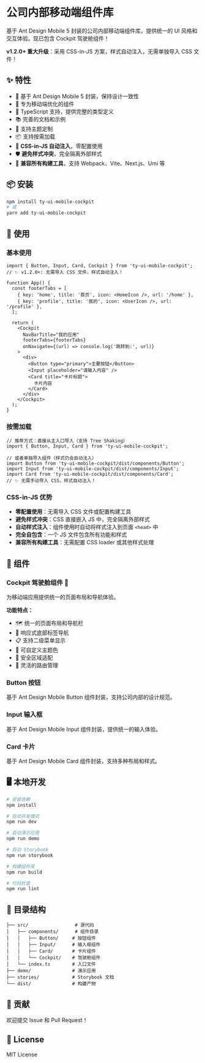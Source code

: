 # 公司内部移动端组件库

基于 Ant Design Mobile 5 封装的公司内部移动端组件库，提供统一的 UI 风格和交互体验。现已包含 Cockpit 驾驶舱组件！

**v1.2.0+ 重大升级**：采用 CSS-in-JS 方案，样式自动注入，无需单独导入 CSS 文件！

## ✨ 特性

- 🎯 基于 Ant Design Mobile 5 封装，保持设计一致性
- 📱 专为移动端优化的组件
- 🔧 TypeScript 支持，提供完整的类型定义
- 📚 完善的文档和示例
- 🎨 支持主题定制
- 📦 支持按需加载
- 🚀 **CSS-in-JS 自动注入**，零配置使用
- 🛡️ **避免样式冲突**，完全隔离外部样式
- 🔧 **兼容所有构建工具**，支持 Webpack、Vite、Next.js、Umi 等

## 📦 安装

```bash
npm install ty-ui-mobile-cockpit
# 或
yarn add ty-ui-mobile-cockpit
```

## 🔨 使用

### 基本使用

```tsx
import { Button, Input, Card, Cockpit } from 'ty-ui-mobile-cockpit';
// ✨ v1.2.0+: 无需导入 CSS 文件，样式自动注入！

function App() {
  const footerTabs = [
    { key: 'home', title: '首页', icon: <HomeIcon />, url: '/home' },
    { key: 'profile', title: '我的', icon: <UserIcon />, url: '/profile' },
  ];

  return (
    <Cockpit
      NavBarTitle="我的应用"
      footerTabs={footerTabs}
      onNavigate={(url) => console.log('跳转到:', url)}
    >
      <div>
        <Button type="primary">主要按钮</Button>
        <Input placeholder="请输入内容" />
        <Card title="卡片标题">
          卡片内容
        </Card>
      </div>
    </Cockpit>
  );
}
```

### 按需加载

```tsx
// 推荐方式：直接从主入口导入（支持 Tree Shaking）
import { Button, Input, Card } from 'ty-ui-mobile-cockpit';

// 或者单独导入组件（样式仍会自动注入）
import Button from 'ty-ui-mobile-cockpit/dist/components/Button';
import Input from 'ty-ui-mobile-cockpit/dist/components/Input';
import Card from 'ty-ui-mobile-cockpit/dist/components/Card';
// ✨ 无需手动导入 CSS，样式自动注入！
```

### CSS-in-JS 优势

- **零配置使用**：无需导入 CSS 文件或配置构建工具
- **避免样式冲突**：CSS 直接嵌入 JS 中，完全隔离外部样式
- **自动样式注入**：组件使用时自动将样式注入到页面 `<head>` 中
- **完全自包含**：一个 JS 文件包含所有功能和样式
- **兼容所有构建工具**：无需配置 CSS loader 或其他样式处理

## 🔗 组件

### Cockpit 驾驶舱组件 🊕
为移动端应用提供统一的页面布局和导航体验。

**功能特点：**
- 🗺️ 统一的页面布局和导航栏
- 🚀 响应式底部标签导航
- 📋 支持二级菜单显示
- 🎨 可自定义主题色
- 📱 安全区域适配
- 🔄 灵活的路由管理

### Button 按钮
基于 Ant Design Mobile Button 组件封装，支持公司内部的设计规范。

### Input 输入框
基于 Ant Design Mobile Input 组件封装，提供统一的输入体验。

### Card 卡片
基于 Ant Design Mobile Card 组件封装，支持多种布局和样式。

## 🖥 本地开发

```bash
# 安装依赖
npm install

# 启动开发模式
npm run dev

# 启动演示应用
npm run demo

# 启动 Storybook
npm run storybook

# 构建组件库
npm run build

# 代码检查
npm run lint
```

## 📁 目录结构

```
├── src/                 # 源代码
│   ├── components/      # 组件目录
│   │   ├── Button/     # 按钮组件
│   │   ├── Input/      # 输入框组件
│   │   ├── Card/       # 卡片组件
│   │   └── Cockpit/    # 驾驶舱组件
│   └── index.ts        # 入口文件
├── demo/               # 演示应用
├── stories/            # Storybook 文档
└── dist/               # 构建产物
```

## 🤝 贡献

欢迎提交 Issue 和 Pull Request！

## 📄 License

MIT License